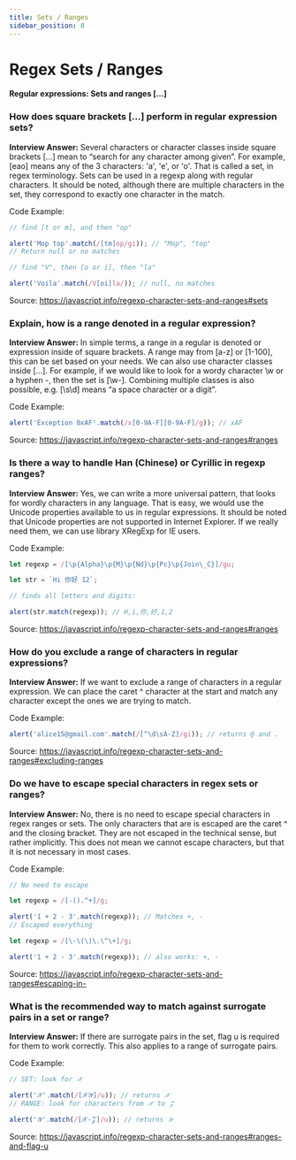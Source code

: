 ```yaml
---
title: Sets / Ranges
sidebar_position: 8
---
```


# Regex Sets / Ranges

**Regular expressions: Sets and ranges [...]**

### How does square brackets […] perform in regular expression sets?

**Interview Answer:** Several characters or character classes inside square brackets […] mean to “search for any character among given”. For example, [eao] means any of the 3 characters: 'a', 'e', or 'o'. That is called a set, in regex terminology. Sets can be used in a regexp along with regular characters. It should be noted, although there are multiple characters in the set, they correspond to exactly one character in the match.

Code Example:

```js
// find [t or m], and then "op"

alert('Mop top'.match(/[tm]op/gi)); // "Mop", "top"
// Return null or no matches

// find "V", then [o or i], then "la"

alert('Voila'.match(/V[oi]la/)); // null, no matches
```

Source: <https://javascript.info/regexp-character-sets-and-ranges#sets>

### Explain, how is a range denoted in a regular expression?

**Interview Answer:** In simple terms, a range in a regular is denoted or expression inside of square brackets. A range may from [a-z] or [1-100], this can be set based on your needs. We can also use character classes inside […]. For example, if we would like to look for a wordy character \w or a hyphen -, then the set is [\w-]. Combining multiple classes is also possible, e.g. [\s\d] means “a space character or a digit”.

Code Example:

```js
alert('Exception 0xAF'.match(/x[0-9A-F][0-9A-F]/g)); // xAF
```

Source: <https://javascript.info/regexp-character-sets-and-ranges#ranges>

### Is there a way to handle Han (Chinese) or Cyrillic in regexp ranges?

**Interview Answer:** Yes, we can write a more universal pattern, that looks for wordly characters in any language. That is easy, we would use the Unicode properties available to us in regular expressions. It should be noted that Unicode properties are not supported in Internet Explorer. If we really need them, we can use library XRegExp for IE users.

Code Example:

```js
let regexp = /[\p{Alpha}\p{M}\p{Nd}\p{Pc}\p{Join\_C}]/gu;

let str = `Hi 你好 12`;

// finds all letters and digits:

alert(str.match(regexp)); // H,i,你,好,1,2
```

Source: <https://javascript.info/regexp-character-sets-and-ranges#ranges>

### How do you exclude a range of characters in regular expressions?

**Interview Answer:** If we want to exclude a range of characters in a regular expression. We can place the caret ^ character at the start and match any character except the ones we are trying to match.

Code Example:

```js
alert('alice15@gmail.com'.match(/[^\d\sA-Z]/gi)); // returns @ and .
```

Source: <https://javascript.info/regexp-character-sets-and-ranges#excluding-ranges>

### Do we have to escape special characters in regex sets or ranges?

**Interview Answer:** No, there is no need to escape special characters in regex ranges or sets. The only characters that are is escaped are the caret ^ and the closing bracket. They are not escaped in the technical sense, but rather implicitly. This does not mean we cannot escape characters, but that it is not necessary in most cases.

Code Example:

```js
// No need to escape

let regexp = /[-().^+]/g;

alert('1 + 2 - 3'.match(regexp)); // Matches +, -
// Escaped everything

let regexp = /[\-\(\)\.\^\+]/g;

alert('1 + 2 - 3'.match(regexp)); // also works: +, -
```

Source: <https://javascript.info/regexp-character-sets-and-ranges#escaping-in->

### What is the recommended way to match against surrogate pairs in a set or range?

**Interview Answer:** If there are surrogate pairs in the set, flag u is required for them to work correctly. This also applies to a range of surrogate pairs.

Code Example:

```js
// SET: look for 𝒳

alert('𝒳'.match(/[𝒳𝒴]/u)); // returns 𝒳
// RANGE: look for characters from 𝒳 to 𝒵

alert('𝒴'.match(/[𝒳-𝒵]/u)); // returns 𝒴
```

Source: <https://javascript.info/regexp-character-sets-and-ranges#ranges-and-flag-u>
